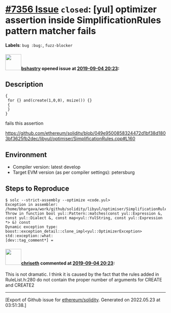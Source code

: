 # [\#7356 Issue](https://github.com/ethereum/solidity/issues/7356) `closed`: [yul] optimizer assertion inside SimplificationRules pattern matcher fails
**Labels**: `bug :bug:`, `fuzz-blocker`


#### <img src="https://avatars.githubusercontent.com/u/2388185?v=4" width="50">[bshastry](https://github.com/bshastry) opened issue at [2019-09-04 20:23](https://github.com/ethereum/solidity/issues/7356):

## Description

```
{
 for {} and(create(1,0,0), msize()) {} 
 {
 }
}
```

fails this assertion

https://github.com/ethereum/solidity/blob/049e9500858324472d1bf38d1803bf3625fb2dec/libyul/optimiser/SimplificationRules.cpp#L160

## Environment

- Compiler version: latest develop
- Target EVM version (as per compiler settings): petersburg

## Steps to Reproduce

```
$ solc --strict-assembly --optimize <code.yul>
Exception in assembler: /home/bhargava/work/github/solidity/libyul/optimiser/SimplificationRules.cpp(160): Throw in function bool yul::Pattern::matches(const yul::Expression &, const yul::Dialect &, const map<yul::YulString, const yul::Expression *> &) const
Dynamic exception type: boost::exception_detail::clone_impl<yul::OptimizerException>
std::exception::what:
[dev::tag_comment*] =
```

#### <img src="https://avatars.githubusercontent.com/u/9073706?v=4" width="50">[chriseth](https://github.com/chriseth) commented at [2019-09-04 20:23](https://github.com/ethereum/solidity/issues/7356#issuecomment-528904954):

This is not dramatic. I think it is caused by the fact that the rules added in RuleList.h:280 do not contain the proper number of arguments for CREATE and CREATE2


-------------------------------------------------------------------------------



[Export of Github issue for [ethereum/solidity](https://github.com/ethereum/solidity). Generated on 2022.05.23 at 03:51:38.]
